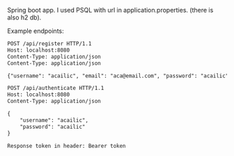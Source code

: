 Spring boot app.
I used PSQL with url in application.properties.
(there is also h2 db).
 
Example endpoints:  
```html 
POST /api/register HTTP/1.1
Host: localhost:8080
Content-Type: application/json
Content-Type: application/json

{"username": "acailic", "email": "aca@email.com", "password": "acailic"} 
 ```
```html 
POST /api/authenticate HTTP/1.1
Host: localhost:8080
Content-Type: application/json

{
    "username": "acailic",
    "password": "acailic"
}

Response token in header: Bearer token
```